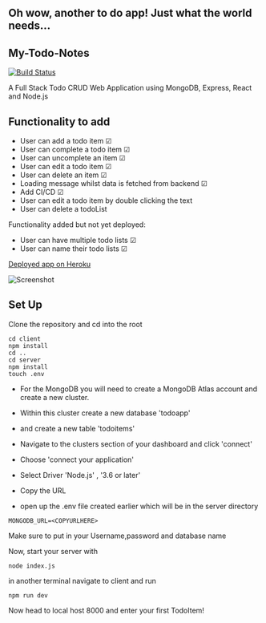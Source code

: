 ## Oh wow, another to do app! Just what the world needs...

## My-Todo-Notes


[![Build Status](https://travis-ci.org/WilliamJGrace/todoapp-MERN.svg?branch=master)](https://travis-ci.org/WilliamJGrace/todoapp-MERN)


A Full Stack Todo CRUD Web Application using MongoDB, Express, React and Node.js

## Functionality to add

* User can add a todo item &#x2611;
* User can complete a todo item &#x2611;
* User can uncomplete an item &#x2611;
* User can edit a todo item &#x2611;
* User can delete an item &#x2611;
* Loading message whilst data is fetched from backend &#x2611;
* Add CI/CD &#x2611;
* User can edit a todo item by double clicking the text
* User can delete a todoList

Functionality added but not yet deployed:

* User can have multiple todo lists &#x2611;
* User can name their todo lists &#x2611;


[Deployed app on Heroku](https://mytodonotes.herokuapp.com/)


![Screenshot](https://i.imgur.com/GuANmwa.png)

## Set Up

Clone the repository and cd into the root

```
cd client
npm install
cd ..
cd server
npm install
touch .env

```

* For the MongoDB you will need to create a MongoDB Atlas account and create a new cluster.

* Within this cluster create a new database 'todoapp'

* and create a new table 'todoitems'

* Navigate to the clusters section of your dashboard and click 'connect'

* Choose 'connect your application'

* Select Driver 'Node.js' , '3.6 or later'

* Copy the URL

* open up the .env file created earlier which will be in the server directory

```
MONGODB_URL=<COPYURLHERE>
```

Make sure to put in your Username,password and database name

Now, start your server with
```
node index.js
```
in another terminal navigate to client and run
```
npm run dev
```
Now head to local host 8000 and enter your first TodoItem!








